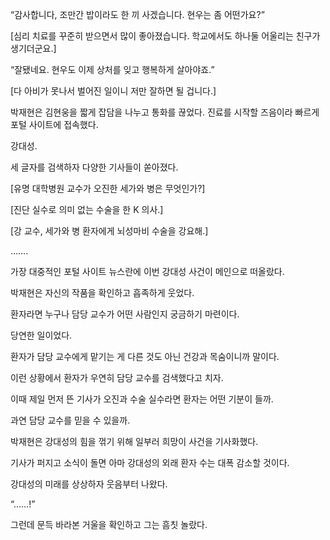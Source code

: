 “감사합니다, 조만간 밥이라도 한 끼 사겠습니다. 현우는 좀 어떤가요?”

[심리 치료를 꾸준히 받으면서 많이 좋아졌습니다. 학교에서도 하나둘 어울리는 친구가 생기더군요.]

“잘됐네요. 현우도 이제 상처를 잊고 행복하게 살아야죠.”

[다 아비가 못나서 벌어진 일이니 저만 잘하면 될 겁니다.]

박재현은 김현웅을 짧게 잡담을 나누고 통화를 끊었다. 진료를 시작할 즈음이라 빠르게 포털 사이트에 접속했다.

강대성.

세 글자를 검색하자 다양한 기사들이 쏟아졌다.

[유명 대학병원 교수가 오진한 세가와 병은 무엇인가?]

[진단 실수로 의미 없는 수술을 한 K 의사.]

[강 교수, 세가와 병 환자에게 뇌성마비 수술을 강요해.]

…….

가장 대중적인 포털 사이트 뉴스란에 이번 강대성 사건이 메인으로 떠올랐다.

박재현은 자신의 작품을 확인하고 흡족하게 웃었다.

환자라면 누구나 담당 교수가 어떤 사람인지 궁금하기 마련이다.

당연한 일이었다.

환자가 담당 교수에게 맡기는 게 다른 것도 아닌 건강과 목숨이니까 말이다.

이런 상황에서 환자가 우연히 담당 교수를 검색했다고 치자.

이때 제일 먼저 뜬 기사가 오진과 수술 실수라면 환자는 어떤 기분이 들까.

과연 담당 교수를 믿을 수 있을까.

박재현은 강대성의 힘을 꺾기 위해 일부러 희망이 사건을 기사화했다.

기사가 퍼지고 소식이 돌면 아마 강대성의 외래 환자 수는 대폭 감소할 것이다.

강대성의 미래를 상상하자 웃음부터 나왔다.

“……!”

그런데 문득 바라본 거울을 확인하고 그는 흠칫 놀랐다.